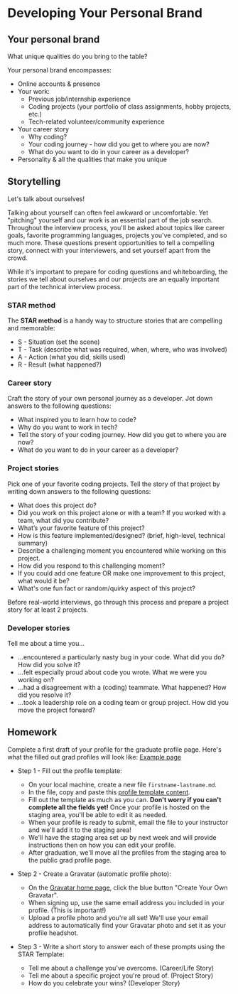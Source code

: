 <!-- {% include "/includes/header.md" %} -->

# Developing Your Personal Brand

## Your personal brand

What unique qualities do you bring to the table?

Your personal brand encompasses:
* Online accounts & presence
* Your work:
  * Previous job/internship experience
  * Coding projects (your portfolio of class assignments, hobby projects, etc.)
  * Tech-related volunteer/community experience
* Your career story
  * Why coding?
  * Your coding journey - how did you get to where you are now?
  * What do you want to do in your career as a developer?
* Personality & all the qualities that make you unique

## Storytelling

Let's talk about ourselves!

Talking about yourself can often feel awkward or uncomfortable. Yet "pitching" yourself and our work is an essential part of the job search. Throughout the interview process, you'll be asked about topics like career goals, favorite programming languages, projects you've completed, and so much more. These questions present opportunities to tell a compelling story, connect with your interviewers, and set yourself apart from the crowd.

While it's important to prepare for coding questions and whiteboarding, the stories we tell about ourselves and our projects are an equally important part of the technical interview process.

### STAR method

The **STAR method** is a handy way to structure stories that are compelling and memorable:

* S - Situation (set the scene)
* T - Task (describe what was required, when, where, who was involved)
* A - Action (what you did, skills used)
* R - Result (what happened?)

### Career story

Craft the story of your own personal journey as a developer. Jot down answers to the following questions:
* What inspired you to learn how to code?
* Why do you want to work in tech?
* Tell the story of your coding journey. How did you get to where you are now?
* What do you want to do in your career as a developer?

### Project stories

Pick one of your favorite coding projects. Tell the story of that project by writing down answers to the following questions:
* What does this project do?
* Did you work on this project alone or with a team? If you worked with a team, what did you contribute?
* What’s your favorite feature of this project?
* How is this feature implemented/designed? (brief, high-level, technical summary)
* Describe a challenging moment you encountered while working on this project.
* How did you respond to this challenging moment?
* If you could add one feature OR make one improvement to this project, what would it be?
* What's one fun fact or random/quirky aspect of this project?

Before real-world interviews, go through this process and prepare a project story for at least 2 projects.

### Developer stories

Tell me about a time you...
* ...encountered a particularly nasty bug in your code. What did you do? How did you solve it?
* ...felt especially proud about code you wrote. What we were you working on?
* ...had a disagreement with a (coding) teammate. What happened? How did you resolve it?
* ...took a leadership role on a coding team or group project. How did you move the project forward?

<!--
## Class discussion

**Today's topic:** Building confidence for the job search

* What makes you feel confident?
* How do you stay motivated, even when things become difficult?
* As a class, what practices can we put into place to bolster confidence and motivation?
-->

## Homework

Complete a first draft of your profile for the graduate profile page. Here's what the filled out grad profiles will look like: [Example page](https://austincodingacademy.com/hire/)

* Step 1 - Fill out the profile template:
  * On your local machine, create a new file `firstname-lastname.md`.
  * In the file, copy and paste this [profile template content](https://alumni.austincodingacademy.com/_book/lessons/profile-template.html).
  * Fill out the template as much as you can. **Don't worry if you can't complete all the fields yet!** Once your profile is hosted on the staging area, you'll be able to edit it as needed.
  * When your profile is ready to submit, email the file to your instructor and we'll add it to the staging area!
  * We'll have the staging area set up by next week and will provide instructions then on how you can edit your profile.
  * After graduation, we'll move all the profiles from the staging area to the public grad profile page.
  
* Step 2 - Create a Gravatar (automatic profile photo):
  * On the [Gravatar home page](https://en.gravatar.com/), click the blue button "Create Your Own Gravatar".
  * When signing up, use the same email address you included in your profile. (This is important!)
  * Upload a profile photo and you're all set! We'll use your email address to automatically find your Gravatar photo and set it as your profile headshot.

* Step 3 - Write a short story to answer each of these prompts using the STAR Template:
  * Tell me about a challenge you've overcome. (Career/Life Story)
  * Tell me about a specific project you're proud of. (Project Story)
  * How do you celebrate your wins? (Developer Story)

<!-- {% include "/includes/footer.md" %} -->
